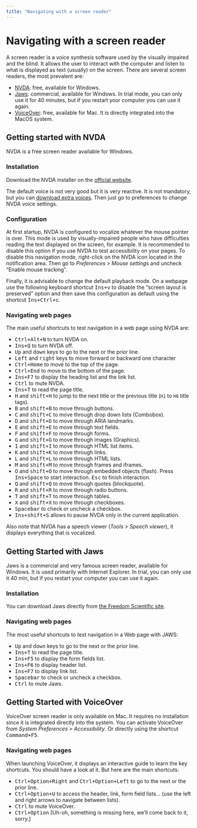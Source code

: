 ```yaml
---
title: "Navigating with a screen reader"
---
```


# Navigating with a screen reader

A screen reader is a voice synthesis software used by the visually impaired and the blind. It allows the user to interact with the computer and listen to what is displayed as text (usually) on the screen.
There are several screen readers, the most prevalent are:
- [NVDA](http://nvda-fr.org/): free, available for Windows.
- [Jaws](http://www.freedomscientific.com/Downloads/JAWS): commercial, available for Windows. In trial mode, you can only use it for 40 minutes, but if you restart your computer you can use it again.
- [VoiceOver](http://www.apple.com/fr/accessibility/osx/voiceover/): free, available for Mac. It is directly integrated into the MacOS system.

## Getting started with NVDA

NVDA is a free screen reader available for Windows.

### Installation

Download the NVDA installer on the [official website](https://www.nvaccess.org/).

The default voice is not very good but it is very reactive. It is not mandatory, but you can [download extra voices](https://github.com/nvaccess/nvda/wiki/ExtraVoices). Then just go to preferences to change NVDA voice settings.

### Configuration

At first startup, NVDA is configured to vocalize whatever the mouse pointer is over. This mode is used by visually-impaired people who have difficulties reading the text displayed on the screen, for example. It is recommended to disable this option if you use NVDA to test accessibility on your pages.
To disable this navigation mode, right-click on the NVDA icon located in the notification area. Then go to *Preferences&nbsp;&gt; Mouse settings* and uncheck “Enable mouse tracking”.

Finally, it is advisable to change the default playback mode. On a webpage use the following keyboard shortcut <kbd>Ins+v</kbd> to disable the “screen layout is preserved” option and then save this configuration as default using the shortcut <kbd>Ins+Ctrl+c</kbd>.

### Navigating web pages

The main useful shortcuts to test navigation in a web page using NVDA are:
- <kbd>Ctrl+Alt+N</kbd> to turn NVDA on.
- <kbd>Ins+Q</kbd> to turn NVDA off.
- <kbd>Up</kbd> and <kbd>down</kbd> keys to go to the next or the prior line.
- <kbd>Left</kbd> and <kbd>right</kbd> keys to move forward or backward one character
- <kbd>Ctrl+Home</kbd> to move to the top of the page.
- <kbd>Ctrl+End</kbd> to move to the bottom of the page.
- <kbd>Ins+F7</kbd> to display the heading list and the link list.
- <kbd>Ctrl</kbd> to mute NVDA.
- <kbd>Ins+T</kbd> to read the page title.
- <kbd>H</kbd> and <kbd>shift+H</kbd> to jump to the next title or the previous title (`H1` to `H6` title tags).
- <kbd>B</kbd> and <kbd>shift+B</kbd> to move through buttons.
- <kbd>C</kbd> and <kbd>shift+C</kbd> to move through drop down lists (Combobox).
- <kbd>D</kbd> and <kbd>shift+D</kbd> to move through ARIA landmarks.
- <kbd>E</kbd> and <kbd>shift+E</kbd> to move through text fields.
- <kbd>F</kbd> and <kbd>shift+F</kbd> to move through forms.
- <kbd>G</kbd> and <kbd>shift+G</kbd> to move through images (Graphics).
- <kbd>I</kbd> and <kbd>shift+I</kbd> to move through HTML list items.
- <kbd>K</kbd> and <kbd>shift+K</kbd> to move through links.
- <kbd>L</kbd> and <kbd>shift+L</kbd> to move through HTML lists.
- <kbd>M</kbd> and <kbd>shift+M</kbd> to move through frames and iframes.
- <kbd>O</kbd> and <kbd>shift+O</kbd> to move through embedded objects (flash). Press <kbd>Ins+Space</kbd> to start interaction. <kbd>Esc</kbd> to finish interaction.
- <kbd>Q</kbd> and <kbd>shift+Q</kbd> to move through quotes (blockquote).
- <kbd>R</kbd> and <kbd>shift+R</kbd> to move through radio buttons.
- <kbd>T</kbd> and <kbd>shift+T</kbd> to move through tables.
- <kbd>X</kbd> and <kbd>shift+X</kbd> to move through checkboxes.
- <kbd>Spacebar</kbd> to check or uncheck a checkbox.
- <kbd>Ins+shift+S</kbd> allows to pause NVDA only in the current application.

Also note that NVDA has a speech viewer (*Tools&nbsp;&gt; Speech viewer*), it displays everything that is vocalized.

## Getting Started with Jaws

Jaws is a commercial and very famous screen reader, available for Windows. It is used primarily with Internet Explorer. In trial, you can only use it 40 min, but if you restart your computer you can use it again.

### Installation

You can download Jaws directly from [the Freedom Scientific site](http://www.freedomscientific.com/Downloads/JAWS).

### Navigating web pages

The most useful shortcuts to test navigation in a Web page with JAWS:
- <kbd>Up</kbd> and <kbd>down</kbd> keys to go to the next or the prior line.
- <kbd>Ins+T</kbd> to read the page title.
- <kbd>Ins+F5</kbd> to display the form fields list.
- <kbd>Ins+F6</kbd> to display header list.
- <kbd>Ins+F7</kbd> to display link list.
- <kbd>Spacebar</kbd> to check or uncheck a checkbox.
- <kbd>Ctrl</kbd> to mute Jaws.

## Getting Started with VoiceOver

VoiceOver screen reader is only available on Mac. It requires no installation since it is integrated directly into the system.
You can activate VoiceOver from *System Preferences&nbsp;&gt; Accessibility*. Or directly using the shortcut <kbd>Command+F5</kbd>.

### Navigating web pages

When launching VoiceOver, it displays an interactive guide to learn the key shortcuts. You should have a look at it.
But here are the main shortcuts:
- <kbd>Ctrl+Option+Right</kbd> and <kbd>Ctrl+Option+Left</kbd> to go to the next or the prior line.
- <kbd>Ctrl+Option+U</kbd> to access the header, link, form field lists... (use the left and right arrows to navigate between lists).
- <kbd>Ctrl</kbd> to mute VoiceOver.
- <kbd>Ctrl+Option</kbd> [Uh-oh, something is missing here, we’ll come back to it, sorry.]
